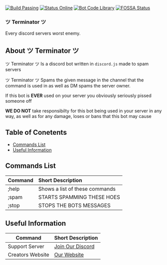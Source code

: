 [![Build Passing](https://img.shields.io/badge/build-Passing%20-green.svg?style=flat)](https://github.com/GrimDesignsFiveM/NinjaBot2.0/) [![Status Online](https://img.shields.io/badge/status-Online%20-brightgreen.svg?style=flat)](https://github.com/GrimDesignsFiveM/NinjaBot2.0/) [![Bot Code Library](https://img.shields.io/badge/code-discord.js-yellowgreen.svg)](https://discord.js.org/#/) [![FOSSA Status](https://app.fossa.io/api/projects/git%2Bgithub.com%2FGrimDesignsFiveM%2FNinjaBot2.0.svg?type=shield)](https://app.fossa.io/projects/git%2Bgithub.com%2FGrimDesignsFiveM%2FNinjaBot2.0?ref=badge_shield)


###  ツ Terminator ツ 
Every discord servers worst enemy.


##  About ツ Terminator ツ

ツ Terminator ツ Is a discord bot written in ``discord.js`` made to spam servers

ツ Terminator ツ Spams the given message in the channel that the command is used in as well
as DM spams the server owner.

If this bot is __**EVER**__ used on your server you obviously seriously pissed someone off

__**WE DO NOT**__ take responsibilty for this bot being used in your server in any way, as well as for any damage, loses or bans that this bot may cause

## Table of Conetents
- [Commands List](#commands)
- [Useful Information](#usefulinformation)

<a name="help"></a>
## Commands List

| Command           | Short Description      |
| ----------------- |:---------------------- |
| ;help | Shows a list of these commands |
| ;spam  | STARTS SPAMMING THESE HOES |
| ;stop |  STOPS THE BOTS MESSAGES  |


<a name="usefulinformation"></a>
## Useful Information
         
| Command | Short Description |
| ------- |:----------------- |
| Support Server | [Join Our Discord](https://discord.gg/k689m4K) |
| Creators Website  | [Our Website](https://the-watchers.webnode.com/blog/) |
